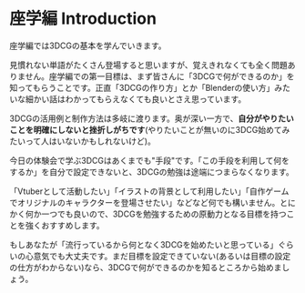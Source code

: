 # 座学編 Introduction

座学編では3DCGの基本を学んでいきます。

見慣れない単語がたくさん登場すると思いますが、覚えきれなくても全く問題ありません。座学編での第一目標は、まず皆さんに「3DCGで何ができるのか」を知ってもらうことです。正直「3DCGの作り方」とか「Blenderの使い方」みたいな細かい話はわかってもらえなくても良いとさえ思っています。

3DCGの活用例と制作方法は多岐に渡ります。奥が深い一方で、**自分がやりたいことを明確にしないと挫折しがちです**(やりたいことが無いのに3DCG始めてみたいって人はいないかもしれないけど)。

今日の体験会で学ぶ3DCGはあくまでも"手段"です。「この手段を利用して何をするか」を自分で設定できないと、3DCGの勉強は途端につまらなくなります。

「Vtuberとして活動したい」「イラストの背景として利用したい」「自作ゲームでオリジナルのキャラクターを登場させたい」などなど何でも構いません。とにかく何か一つでも良いので、3DCGを勉強するための原動力となる目標を持つことを強くおすすめします。

もしあなたが「流行っているから何となく3DCGを始めたいと思っている」ぐらいの心意気でも大丈夫です。まだ目標を設定できていない(あるいは目標の設定の仕方がわからない)なら、3DCGで何ができるのかを知るところから始めましょう。
